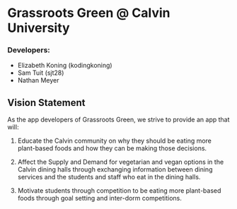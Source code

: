 # Grassroots Green @ Calvin University

### Developers:

- Elizabeth Koning (kodingkoning)
- Sam Tuit (sjt28)
- Nathan Meyer

## Vision Statement

As the app developers of Grassroots Green, we strive to provide an app that will:

1. Educate the Calvin community on why they should be eating more plant-based foods and how they can be making those decisions.

2. Affect the Supply and Demand for vegetarian and vegan options in the Calvin dining halls through exchanging information between dining services and the students and staff who eat in the dining halls.

3. Motivate students through competition to be eating more plant-based foods through goal setting and inter-dorm competitions.

